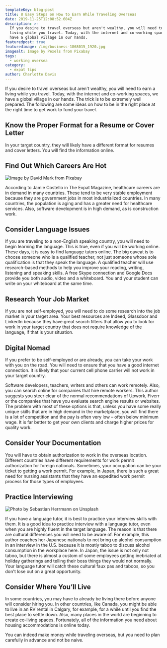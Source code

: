 ```yaml
---
templateKey: blog-post
title: 8 Easy Steps on How to Earn While Traveling Overseas
date: 2019-11-25T12:08:52.604Z
description: >-
  If you desire to travel overseas but aren't wealthy, you will need to earn a
  living while you travel. Today, with the internet and co-working spaces, we
  have a global village in our hands.
featuredpost: true
featuredimage: /img/business-1868015_1920.jpg
imagealt: Image by Pexels from Pixabay
tags:
  - working oversea
category:
  - expat tips
author: Charlotte Davis
---
```

If you desire to travel overseas but aren't wealthy, you will need to earn a living while you travel. Today, with the internet and co-working spaces, we have a global village in our hands. The trick is to be extremely well prepared. The following are some ideas on how to be in the right place at the right time to get work to fund your travel.

## Know the Proper Format for a Resume or Cover Letter 

In your target country, they will likely have a different format for resumes and cover letters. You will find the information online.

## Find Out Which Careers Are Hot 

![](/img/medicine-91754_1920.jpg "Image by David Mark from Pixabay")

According to Jamie Costello in The Expat Magazine, healthcare careers are in demand in many countries. These tend to be very stable employment because they are government jobs in most industrialized countries. In many countries, the population is aging and has a greater need for healthcare services. Also, software development is in high demand, as is construction work.

## Consider Language Issues 

If you are traveling to a non-English speaking country, you will need to begin learning the language. This is true, even if you will be working online. These days, it is easy to find language tutors online. The big caveat is to choose someone who is a qualified teacher, not just someone whose sole qualification is that they speak the language. A qualified teacher will use research-based methods to help you improve your reading, writing, listening and speaking skills. A free Skype connection and Google Docs provide you both audio, video and a whiteboard. You and your student can write on your whiteboard at the same time.

## Research Your Job Market 

If you are not self-employed, you will need to do some research into the job market in your target area. Your best resources are Indeed, Glassdoor and LinkedIn because they have great search filters that allow you to look for work in your target country that does not require knowledge of the language, if that is your situation.

## Digital Nomad 

If you prefer to be self-employed or are already, you can take your work with you on the road. You will need to ensure that you have a good internet connection. It is likely that your current cell phone carrier will not work in your target country.

Software developers, teachers, writers and others can work remotely. Also, you can search online for companies that hire remote workers. This author suggests you steer clear of the normal recommendations of Upwork, Fiverr or the companies that have you evaluate search engine results or websites. The problem with most of these options is that, unless you have some really unique skills that are in high demand in the marketplace, you will find there is a lot of competition and the pay is often very low – often below minimum wage. It is far better to get your own clients and charge higher prices for quality work.

## Consider Your Documentation 

You will have to obtain authorization to work in the overseas location. Different countries have different requirements for work permit authorization for foreign nationals. Sometimes, your occupation can be your ticket to getting a work permit. For example, in Japan, there is such a great need for nursing assistants that they have an expedited work permit process for those types of employees.

## Practice Interviewing 

![](/img/sebastian-herrmann-nbtidofkgo8-unsplash.jpg "Photo by Sebastian Herrmann on Unsplash")

If you have a language tutor, it is best to practice your interview skills with them. It is a good idea to practice interview with a language tutor, even when you are highly fluent in the target language. The reason is that there are cultural differences you will need to be aware of. For example, this author coaches her Japanese nationals to not bring up alcohol consumption in an interview in the U.S. because it is mostly taboo to discuss alcohol consumption in the workplace here. In Japan, the issue is not only not taboo, but there is almost a custom of some employees getting inebriated at holiday gatherings and telling their boss things they would not normally. Your language tutor will catch these cultural faux pas and taboos, so you don't lose out on a great opportunity.

## Consider Where You’ll Live

In some countries, you may have to already be living there before anyone will consider hiring you. In other countries, like Canada, you might be able to live in an RV rental in Calgary, for example, for a while until you find the best place to settle down. Also, many places in the world are beginning to create co-living spaces. Fortunately, all of the information you need about housing accommodations is online today.

You can indeed make money while traveling overseas, but you need to plan carefully in advance and not be naive.

